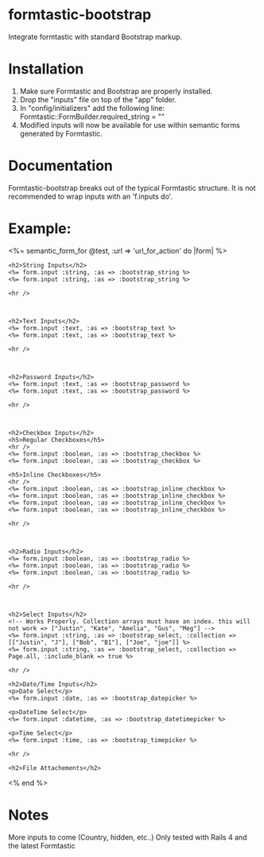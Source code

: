 formtastic-bootstrap
====================

Integrate formtastic with standard Bootstrap markup.


Installation
====================

1. Make sure Formtastic and Bootstrap are properly installed.
2. Drop the "inputs" file on top of the "app" folder. 
3. In "config/initializers" add the following line: Formtastic::FormBuilder.required_string = ""
3. Modified inputs will now be available for use within semantic forms generated by Formtastic.

Documentation
====================

Formtastic-bootstrap breaks out of the typical Formtastic structure. It is not recommended to wrap inputs with an 'f.inputs do'.




Example:
====================

<%= semantic_form_for @test, :url => 'url_for_action' do |form| %>
	
	<h2>String Inputs</h2>
	<%= form.input :string, :as => :bootstrap_string %>
	<%= form.input :string, :as => :bootstrap_string %>

	<hr />



	<h2>Text Inputs</h2>
	<%= form.input :text, :as => :bootstrap_text %>
	<%= form.input :text, :as => :bootstrap_text %>

	<hr />



	<h2>Password Inputs</h2>
	<%= form.input :text, :as => :bootstrap_password %>
	<%= form.input :text, :as => :bootstrap_password %>

	<hr />



	<h2>Checkbox Inputs</h2>
	<h5>Regular Checkboxes</h5>
	<hr />
	<%= form.input :boolean, :as => :bootstrap_checkbox %>
	<%= form.input :boolean, :as => :bootstrap_checkbox %>

	<h5>Inline Checkboxes</h5>
	<hr />
	<%= form.input :boolean, :as => :bootstrap_inline_checkbox %>
	<%= form.input :boolean, :as => :bootstrap_inline_checkbox %>
	<%= form.input :boolean, :as => :bootstrap_inline_checkbox %>
	<%= form.input :boolean, :as => :bootstrap_inline_checkbox %>

	<hr />



	<h2>Radio Inputs</h2>
	<%= form.input :boolean, :as => :bootstrap_radio %>
	<%= form.input :boolean, :as => :bootstrap_radio %>
	<%= form.input :boolean, :as => :bootstrap_radio %>

	<hr />



	<h2>Select Inputs</h2>
	<!-- Works Properly. Collection arrays must have an index. this will not work => ["Justin", "Kate", "Amelia", "Gus", "Meg"] -->
	<%= form.input :string, :as => :bootstrap_select, :collection => [["Justin", "J"], ["Bob", "B1"], ["Joe", "joe"]] %>
	<%= form.input :string, :as => :bootstrap_select, :collection => Page.all, :include_blank => true %>

	<hr />

	<h2>Date/Time Inputs</h2>
	<p>Date Select</p>
	<%= form.input :date, :as => :bootstrap_datepicker %>

	<p>DateTime Select</p>
	<%= form.input :datetime, :as => :bootstrap_datetimepicker %>

	<p>Time Select</p>
	<%= form.input :time, :as => :bootstrap_timepicker %>

	<hr />

	<h2>File Attachements</h2>

<% end %>


Notes
====================

More inputs to come (Country, hidden, etc..)
Only tested with Rails 4 and the latest Formtastic